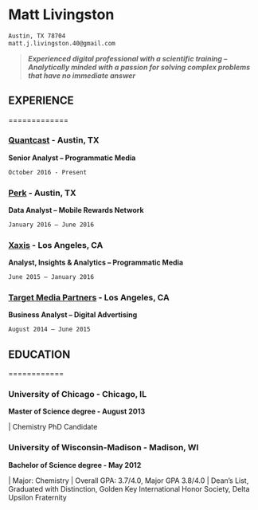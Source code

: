 # Matt Livingston 
```markdown 
Austin, TX 78704
matt.j.livingston.40@gmail.com
```
>_**Experienced digital professional with a scientific training – Analytically minded with a passion for solving complex problems that have no immediate answer**_

## EXPERIENCE
=============
### [Quantcast](https://www.quantcast.com/) - Austin, TX 
**Senior Analyst – Programmatic Media**
```markdown 
October 2016 - Present
```
### [Perk](https://perk.com/) - Austin, TX  
**Data Analyst – Mobile Rewards Network**
```markdown
January 2016 – June 2016
```
### [Xaxis](https://www.xaxis.com/) - Los Angeles, CA  
**Analyst, Insights & Analytics – Programmatic Media**
```markdown
June 2015 – January 2016
```
### [Target Media Partners](https://www.targetmediapartners.com/) - Los Angeles, CA  
**Business Analyst – Digital Advertising**
```markdown
August 2014 – June 2015
```
## EDUCATION
============
### University of Chicago - Chicago, IL
**Master of Science degree - August 2013**

| Chemistry PhD Candidate

### University of Wisconsin-Madison - Madison, WI 
**Bachelor of Science degree - May 2012**

| Major: Chemistry
| Overall GPA: 3.7/4.0, Major GPA 3.8/4.0
| Dean’s List, Graduated with Distinction, Golden Key International Honor Society, Delta Upsilon Fraternity

